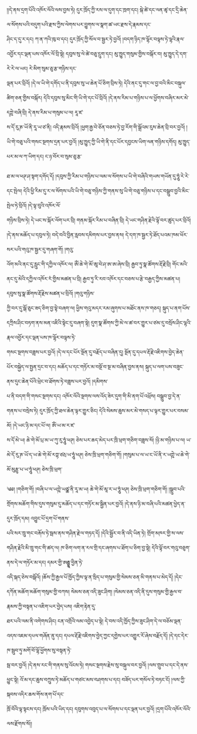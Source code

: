 ﻿  
།།དེ་ནས་དྲག་པོའི་འཁོར་ལོའི་ལས་བྱས་ཏེ། དུར་ཁྲོད་ཀྱི་རས་ལ་དུག་དང་ཁྲག་དང། སྐེ་ཚེ་དང་ལན་ཚྭ་དང་དྲི་ཆེན་ལ་སོགས་པའི་བདུག་པའི་རྫས་ཀྱིས་ལེགས་པར་བྱུགས་ལ་སྣག་ཚ་ཡང་རྫས་དེ་རྣམས་དང་  
ཤིང་ད་དུ་ར་དང། ཀ་ན་ཀའི་ཁུ་བ་དང། དུར་ཁྲོད་ཀྱི་སོལ་བ་སྦྱར་ཏེ་བྱའོ། །བདག་ཉིད་ཁ་ལྷོར་བལྟས་ཏེ་ལྷའི་རྣལ་འབྱོར་དང་ལྡན་པས་འཁོར་ལོ་བྲི་སྟེ། དབུས་སུ་ལེ་ཚེ་བཅུ་དྲུག་དང། མུ་ཁྱུད་གསུམ་གྱིས་བསྐོར་བ། མུ་ཁྱུད་དེ་དག་རེ་རེ་ལ་ཡང། རེ་མིག་སུམ་ཅུ་རྩ་གཉིས་དང་  
ལྡན་པར་བྲིའོ། །དེ་ལ་ཡི་གེ་དགོད་པ་ནི་དབུས་སུ་ཡ་ཆེན་པོ་ཅིག་བྲིས་ཏེ། དེའི་ནང་དུ་གང་ལ་བྱ་བའི་མིང་བསྐུལ་ཚིག་ཅན་གྱིས་བསྐོར། དེའི་དབུས་སུ་མིང་གི་ཡི་གེ་དང་པོ་བྲིའོ། །དེ་ནས་རིམ་པ་གཉིས་པ་ལ་ཕྱོགས་བཞིར་མར་མེ་དཀྵེ་བཞི་བྲི། དེ་ནས་རིམ་པ་གསུམ་པ་ལ། རཱ་ཛ་  
ས་དོ་རུ་ཎ་ཡོ་ནི་རཱ་ཡ་ཙ་ནི། འདི་རྣམས་བྲིའོ། །ཕྱག་རྒྱ་བེ་ཅོན་བཅས་ཏེ་བྱ་རོག་གི་སྒྲོའམ་རུས་ཆེན་བྲི་བར་བྱའོ། །ཡི་གེ་བཅུ་པའི་གསང་སྔགས་དྲན་པར་བྱའོ། །མུ་ཁྱུད་ཀྱི་ཡི་གེ་ནི་དང་པོར་དབྱངས་ཡིག་ལན་གཉིས་དགོད། མུ་ཁྱུད་པར་མ་ལ་ཀ་ཡིག་དང། ང་ཉ་བོར་བ་སུམ་ཅུ་རྩ་  
  
ཐ་མ་ལ་ཕཊ་ཤ་སྟག་དགོད་དོ། །དབུས་ཀྱི་རིམ་པ་གཉིས་པ་ལམ་ལ་སོགས་པ་ཡི་གེ་བཞིའི་གཡས་གཡོན་དུ་ཧཱུཾ་རེ་རེ་དང་སྤེལ། དེའི་ཕྱི་རིམ་དུ་ར་ལ་སོགས་པའི་ཡི་གེ་བཅུ་གཉིས་ཀྱི་གནས་སུ་ཡི་གེ་བཅུ་གཉིས་པ་དང་བསྒྲུབ་བྱའི་མིང་སྤེལ་ཏེ་བྲིའོ། །དེ་ལྟ་བུའི་འཁོར་ལོ་  
གཉིས་བྲིས་ཏེ། དེ་ཡང་ས་སྐོར་ལོག་པར་བྲི། གནམ་སྐོར་རིམ་པ་བཞིན་བྲི། དེ་ཡང་གཤིན་རྗེའི་ལྟོ་བར་ཚུད་པར་བྲིའོ། །དེ་ནས་མཆོད་པ་དབུལ་ཏེ། བདེ་བའི་བྱིན་རླབས་དམིགས་པར་བྱས་ནས། དེ་དག་ཁ་སྦྱར་ཏེ་ཐོད་པའམ་ཁམ་ཕོར་སར་པའི་གའུ་ཁ་སྦྱར་དུ་གཞག་གོ། །གའུ་  
འོག་མའི་ནང་དུ་རླུང་གི་དཀྱིལ་འཁོར་ལ། ཨོཾ་ཆེ་གེ་མོ་ཨཱ་བེ་ཤ་ཨ་ཨ་ཞེས་བྲི། རྒྱབ་ཏུ་སྣ་ཚོགས་རྡོ་རྗེ་བྲི། གོང་མའི་ནང་དུ་མེའི་དཀྱིལ་འཁོར་རཾ་གྱིས་མཚན་པ་བྲི། རྒྱབ་ཏུ་རི་རབ་འཁོར་དང་བཅས་པ་རྩེ་བརྒྱད་ཀྱིས་མཚན་པ། དབུས་སུ་སྣ་ཚོགས་རྡོ་རྗེས་མཚན་པ་བྲིའོ། །གའུ་གཉིས་  
ཀྱི་བར་དུ་སྒོ་ཅུང་ཟད་ཅིག་བྱ་སྟེ་བཞག་ལ། ཕྱིས་གའུ་མདར་རམ་ཞུགས་པ་མཐོང་ནས་ཁ་གཅད། སྐུད་པ་ནག་པོས་དཀྲིས་ཤིང་བཏག་ནས་མན་འཇིའི་སྟེང་དུ་བཞག་སྟེ། དུག་སྣ་ཚོགས་ཀྱི་མེ་ལ་ཚ་བར་གྱུར་པ་ཙམ་དུ་བསྲོས་ཤིང་ལྷའི་རྣལ་འབྱོར་དང་ལྡན་པས་ཁ་ལྷོར་བལྟས་ཏེ་  
གསང་སྔགས་བཟླས་པར་བྱའོ། །དེ་ལ་དང་པོར་སྔོན་དུ་བརྗོད་པ་བཞིན་དུ། སྔོན་དུ་དཔལ་རྡོ་རྗེ་འཇིགས་བྱེད་ཆེན་པོར་བསྐྱེད་ལ་སྤྱན་དྲང་བ་དང། མཆོད་པ་དང་གཏོར་མ་བསྔོ་བ་སྔ་མ་བཞིན་བྱས་ནས། སྐུད་པ་ལག་པས་བཟུང་ནས་དུང་ཆེན་པོའི་ཕྲེང་བ་ཐོགས་ཏེ་བཟླས་པར་བྱའོ། །དམིགས་  
པ་ནི་བདག་གི་གསང་སྔགས་དང། འཁོར་ལོའི་སྔགས་ལས་འོད་ཟེར་དུག་གི་མི་ནག་པོ་འཕྲོས། བསྒྲུབ་བྱ་དེ་ན་གནས་པ་བསྲེས་ཏེ། དུར་ཁྲོད་ཀྱི་ཐལ་ཆེན་ལྟར་གྱུར་ཅིང། དེའི་སེམས་ཆུས་མར་མེ་གསད་པ་ལྟར་གྱུར་པར་བསམ་མོ། །དེ་ཡང་ཉི་མ་དང་པོ་ལ། ཨོཾ་ཡ་མ་ར་ཛ་  
ས་དོ་མེ་ཡ། ཆེ་གེ་མོ་པྲ་མ་ཡ་ཀུ་རུ་ཧཱུཾ་ཕཊ། ཅེས་པར་ཆད་མེད་པར་ཁྲི་ཕྲག་གཅིག་བཟླས་སོ། །ཉི་མ་གཉིས་པ་ལ། ཡ་མེ་དོ་རུ་ཎ་ཡོ་ད་ཡ་ཆེ་གེ་མོ་རཀྟ་ཙརྤ་ཡ་ཧཱུཾ་ཕཊ། ཅེས་ཁྲི་ཕྲག་གཅིག་གོ། །གསུམ་པ་ལ་ཡ་ང་ཡོ་ནི་ར་ཡཀྵེ་ཡ་ཆེ་གེ་མོ་མུརྩུ་པ་ཡ་ཧཱུཾ་ཕཊ། ཅེས་ཁྲི་ཕྲག་  
  
༄༅། །གཅིག་གོ། །བཞི་པ་ལ་ཡཀྵེ་ཡཙྪ་ནི་རཱ་མ་ཡ། ཆེ་གེ་མོ་མཱ་ར་ཡ་ཧཱུཾ་ཕཊ། ཅེས་ཁྲི་ཕྲག་གཅིག་གོ། །སྒྲུབ་པའི་གྲོགས་མཆོག་གིས་དུས་གསུམ་དུ་མཆོད་པ་དང་གཏོར་མ་སྦྱིན་པར་བྱའོ། །དེ་ནས་ཉི་མ་བཞི་པའི་མཚན་ཕྱེད་ན་དུར་ཁྲོད་དམ། འབྱུང་པོ་དྲག་པོ་གནས་  
པའི་སར་ཁྲུ་གང་བརྐོས་ཏེ་སྦས་ནས་གཤིན་རྗེ་ལ་གཏད་དོ། །དེའི་སྦྱོར་བ་ནི་འདི་ཡིན་ཏེ། གྲོག་མཁར་གྱི་ས་ལས་གཤིན་རྗེའི་མི་ཁྲུ་གང་གི་ཚད་ལ། ཁ་ཅིག་ལག་ན་རལ་གྲི་དང་ཞགས་པ་ཐོག་པ་ཅིག་བྱ་སྟེ། དེའི་ལྟོ་བར་གའུ་བཅུག་ནས་དེ་ལ་གཏོར་མ་དང། དམར་གྱི་ཨརྒྷཱ་བྱིན་ཏེ་  
འདི་སྐད་ཅེས་བསྒོའོ། །ཆོས་ཀྱི་རྒྱལ་པོ་ཁྱོད་ཀྱིས་ལྟ་ན་སྲིད་པ་གསུམ་གྱི་སེམས་ཅན་མི་གནས་པ་མེད་དོ། །དེང་དཀོན་མཆོག་མཆོག་གསུམ་གྱི་བཀས། སེམས་ཅན་འདི་ཟུང་ཤིག། །སེམས་ཅན་འདི་ནི་དུས་གསུམ་གྱི་རྒྱལ་བ་རྣམས་ཀྱི་བསྟན་པ་འཇིག་པར་བྱེད་པས། འཇིག་རྟེན་དུ་  
ཐར་པའི་ལམ་ནི་འགེགས་ཤིང། ངན་འགྲོའི་ལམ་འབྱེད་པ་སྟེ། དེ་བས་འདི་ཁྱོད་ཀྱིས་ཟུང་ཤིག་དེ་ལ་བཅོམ་ལྡན་འདས་འཇམ་དཔལ་གཞོན་ནུ་དང། དཔལ་རྡོ་རྗེ་འཇིགས་བྱེད་ཀྱང་དགྱེས་པར་འགྱུར་རོ་ཞེས་བརྗོད་དོ། །དེ་དང་དེར་ཁ་སྦུབ་ཏུ་མགོ་བོ་ལྷོ་ཕྱོགས་སུ་བསྟན་ཏེ་  
སྦ་བར་བྱའོ། །དེ་ནས་རང་གི་གནས་སུ་འོངས་ཏེ། གསང་སྔགས་རྗེས་སུ་བསྐུལ་བར་བྱའོ། །ལས་གྲུབ་པ་དང་དེ་ནས་ཕྱུང་སྟེ། འོ་མ་དང་ཆུས་བཀྲུས་ཏེ་མཆོད་པ་གཙང་མས་བཤགས་པ་དང། བཟོད་པར་གསོལ་ཏེ་བཏང་ངོ། །ལས་ཀྱི་སྐབས་འདིར་ཆས་གོས་ནག་པོ་དང་  
ཁྲོ་བོའི་ལྟ་སྟངས་དང། ཁྲོས་པའི་ཡིད་དང། དབུགས་འབུད་པ་ལ་སོགས་པ་དང་ལྡན་པར་བྱའོ། །དྲག་པོའི་འཁོར་ལོའི་ལས་རྫོགས་སོ།།  
  
  
